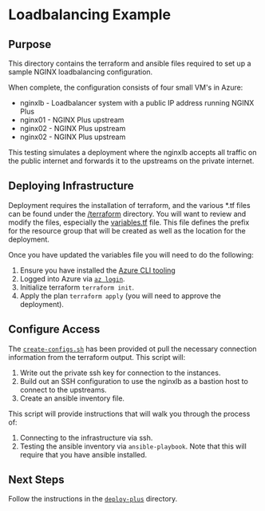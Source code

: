 # Loadbalancing Example 

## Purpose
This directory contains the terraform and ansible files required to set up a 
sample NGINX loadbalancing configuration. 

When complete, the configuration consists of four small VM's in Azure:
* nginxlb - Loadbalancer system with a public IP address running NGINX Plus
* nginx01 - NGINX Plus upstream
* nginx02 - NGINX Plus upstream
* nginx02 - NGINX Plus upstream

This testing simulates a deployment where the nginxlb accepts all traffic on 
the public internet and forwards it to the upstreams on the private internet.

## Deploying Infrastructure
Deployment requires the installation of terraform, and the various *.tf files
can be found under the [/terraform](./terraform) directory. You will want to 
review and modify the files, especially the [variables.tf](./variables.tf) 
file. This file defines the prefix for the resource group that will be created
as well as the location for the deployment.

Once you have updated the variables file you will need to do the following:
1. Ensure you have installed the 
[Azure CLI tooling](https://learn.microsoft.com/en-us/cli/azure/install-azure-cli)
1. Logged into Azure via [`az login`](https://learn.microsoft.com/en-us/cli/azure/authenticate-azure-cli).
1. Initialize terraform `terraform init`.
1. Apply the plan `terraform apply` (you will need to approve the deployment).

## Configure Access
The [`create-configs.sh`](./create-configs.sh) has been provided ot pull the 
necessary connection information from the terraform output. This script will:
1. Write out the private ssh key for connection to the instances.
2. Build out an SSH configuration to use the nginxlb as a bastion host to 
connect to the upstreams.
3. Create an ansible inventory file.

This script will provide instructions that will walk you through the process of:
1. Connecting to the infrastructure via ssh.
2. Testing the ansible inventory via `ansible-playbook`. Note that this will 
require that you have ansible installed.

## Next Steps
Follow the instructions in the [`deploy-plus`](../../deployments) directory.
